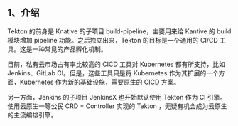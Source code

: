 





## 1、介绍

Tekton 的前身是 Knative 的子项目 build-pipeline，主要用来给 Kantive 的 build 模块增加 pipeline 功能。之后独立出来，Tekton 的目标是一个通用的 CI/CD 工具。这是一种常见的产品孵化机制。

目前，私有云市场占有率比较高的 CICD 工具对 Kubernetes 都有所支持，比如 Jenkins、GitLab CI。但是，这些工具只是将 Kubernetes 作为其扩展的一个方面，Kubernetes 作为新的基础设施，需要原生的 CICD 方案。

另一方面，Jenkins 的子项目 JenkinsX 也开始默认使用 Tekton 作为 CI 引擎。使用云原生一等公民 CRD + Controller 实现的 Tekton ，无疑有机会成为云原生的主流编排引擎。 





